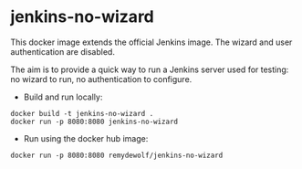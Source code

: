 # jenkins-no-wizard
This docker image extends the official Jenkins image. The wizard and user authentication are disabled.

The aim is to provide a quick way to run a Jenkins server used for testing: no wizard to run, no authentication to configure.


* Build and run locally:
```
docker build -t jenkins-no-wizard .
docker run -p 8080:8080 jenkins-no-wizard
```

* Run using the docker hub image:
```
docker run -p 8080:8080 remydewolf/jenkins-no-wizard
```
